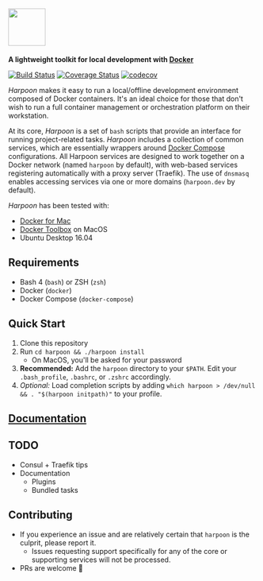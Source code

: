# <a href='http://wheniwork.github.io/harpoon'><img src='https://cloud.githubusercontent.com/assets/202546/26421606/407b9eb8-408c-11e7-8fc4-9ed0c61afcc7.png' height='75'></a>


**A lightweight toolkit for local development with
[Docker](https://www.docker.com/)**

[![Build Status](https://travis-ci.org/wheniwork/harpoon.svg?branch=master)](https://travis-ci.org/wheniwork/harpoon)
[![Coverage Status](https://coveralls.io/repos/github/wheniwork/harpoon/badge.svg?branch=master)](https://coveralls.io/github/wheniwork/harpoon?branch=master)
[![codecov](https://codecov.io/gh/wheniwork/harpoon/branch/master/graph/badge.svg)](https://codecov.io/gh/wheniwork/harpoon)

_Harpoon_ makes it easy to run a local/offline development environment
composed of Docker containers. It's an ideal choice for those that don't
wish to run a full container management or orchestration platform on
their workstation.

At its core, _Harpoon_ is a set of `bash` scripts that provide an
interface for running project-related tasks. _Harpoon_ includes a
collection of common services, which are essentially wrappers around
[Docker Compose](https://docs.docker.com/compose/) configurations. All
Harpoon services are designed to work together on a Docker network
(named `harpoon` by default), with web-based services registering
automatically with a proxy server (Traefik). The use of `dnsmasq`
enables accessing services via one or more domains (`harpoon.dev` by
default).

_Harpoon_ has been tested with:
* [Docker for Mac](https://www.docker.com/docker-mac)
* [Docker Toolbox](https://www.docker.com/products/docker-toolbox) on
  MacOS
* Ubuntu Desktop 16.04

## Requirements

* Bash 4 (`bash`) or ZSH (`zsh`)
* Docker (`docker`)
* Docker Compose (`docker-compose`)

## Quick Start

1. Clone this repository
2. Run `cd harpoon && ./harpoon install`
   * On MacOS, you'll be asked for your password
3. **Recommended:** Add the `harpoon` directory to your `$PATH`. Edit
   your `.bash_profile`, `.bashrc`, or `.zshrc` accordingly.
4. _Optional:_ Load completion scripts by adding `which harpoon >
   /dev/null && . "$(harpoon initpath)"` to your profile.

## [Documentation](https://wheniwork.github.io/harpoon/)

## TODO

* Consul + Traefik tips
* Documentation
  * Plugins
  * Bundled tasks

## Contributing

* If you experience an issue and are relatively certain that `harpoon`
  is the culprit, please report it.
  * Issues requesting support specifically for any of the core or
    supporting services will not be processed.
* PRs are welcome 🙂
